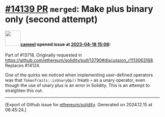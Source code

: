 # [\#14139 PR](https://github.com/ethereum/solidity/pull/14139) `merged`: Make plus binary only (second attempt)

#### <img src="https://avatars.githubusercontent.com/u/137030?v=4" width="50">[cameel](https://github.com/cameel) opened issue at [2023-04-18 15:06](https://github.com/ethereum/solidity/pull/14139):

Part of #13718.
Originally requested in https://github.com/ethereum/solidity/pull/13790#discussion_r1113063168.
Replaces #14124.

One of the quirks we noticed when implementing user-defined operators was that `TokenTraits::isUnaryOp()` treats `+` as a unary operator, even though the use of unary plus is an error in Solidity. This is an attempt to straighten this out.




-------------------------------------------------------------------------------



[Export of Github issue for [ethereum/solidity](https://github.com/ethereum/solidity). Generated on 2024.12.15 at 06:45:24.]
